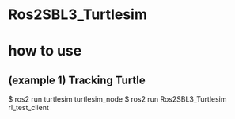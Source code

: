 # Ros2SBL3_Turtlesim

# how to use
## (example 1) Tracking Turtle
$ ros2 run turtlesim turtlesim_node
$ ros2 run Ros2SBL3_Turtlesim rl_test_client 
